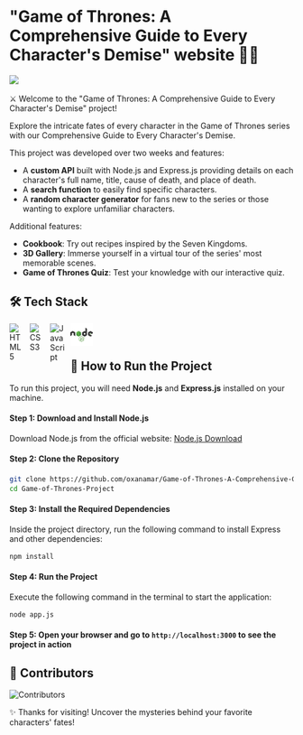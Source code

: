 # "Game of Thrones: A Comprehensive Guide to Every Character's Demise" website 🐉🏰

<img src="./public/images/readmegif.gif">

⚔️ Welcome to the "Game of Thrones: A Comprehensive Guide to Every Character's Demise" project!

  
Explore the intricate fates of every character in the Game of Thrones series with our Comprehensive Guide to Every Character's Demise. 


This project was developed over two weeks and features:


-   A **custom API** built with Node.js and Express.js providing details on each character's full name, title, cause of death, and place of death.
-   A **search function** to easily find specific characters.
-   A **random character generator** for fans new to the series or those wanting to explore unfamiliar characters.

  
Additional features:

-   **Cookbook**: Try out recipes inspired by the Seven Kingdoms.
-   **3D Gallery**: Immerse yourself in a virtual tour of the series' most memorable scenes.
-   **Game of Thrones Quiz**: Test your knowledge with our interactive quiz.


## 🛠️ Tech Stack

<img align="left" alt="HTML5" width="26px" src="https://cdn.jsdelivr.net/gh/devicons/devicon/icons/html5/html5-original.svg" style="padding-right:10px;" />
<img align="left" alt="CSS3" width="26px" src="https://cdn.jsdelivr.net/gh/devicons/devicon/icons/css3/css3-original.svg" style="padding-right:10px;" />
<img align="left" alt="JavaScript" width="26px" src="https://cdn.jsdelivr.net/gh/devicons/devicon/icons/javascript/javascript-original.svg" style="padding-right:10px;" />
<img align="left" src="https://raw.githubusercontent.com/devicons/devicon/master/icons/nodejs/nodejs-original-wordmark.svg" alt="nodejs" width="40" height="40" style="padding-right:10px;"/> </a>

<br>
<br>


## 🚀 How to Run the Project

To run this project, you will need **Node.js** and **Express.js** installed on your machine.

#### Step 1: Download and Install Node.js
Download Node.js from the official website: [Node.js Download](https://nodejs.org/)

#### Step 2: Clone the Repository
```bash
git clone https://github.com/oxanamar/Game-of-Thrones-A-Comprehensive-Guide-to-Every-Character-s-Demise.git
cd Game-of-Thrones-Project
```

#### Step 3: Install the Required Dependencies
Inside the project directory, run the following command to install Express and other dependencies:
```bash
npm install
```

#### Step 4: Run the Project
Execute the following command in the terminal to start the application:
```bash
node app.js
```

#### Step 5: Open your browser and go to `http://localhost:3000` to see the project in action





## 👥 Contributors

![Contributors](https://contrib.rocks/image?repo=galagrin/Game-of-Thrones-project)



✨ Thanks for visiting! Uncover the mysteries behind your favorite characters' fates! 

